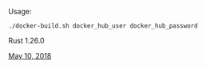 Usage:

`./docker-build.sh docker_hub_user docker_hub_password`

Rust 1.26.0

[May 10, 2018](https://blog.rust-lang.org/2018/05/10/Rust-1.26.html)
